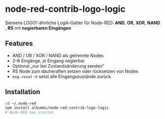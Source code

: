 # node-red-contrib-logo-logic

Siemens LOGO!-ähnliche Logik-Gatter für Node-RED: **AND**, **OR**, **XOR**, **NAND** , **RS** 
mit **negierbaren Eingängen** 

## Features
- AND / OR / XOR / NAND als getrennte Nodes
- 2–8 Eingänge, je Eingang negierbar
- Optional „nur bei Zustandsänderung senden“
- RS Node zum dauheraften setzen oder rücksetzen von Nodes
- `msg.reset` → setzt alle Eingangszustände zurück

  
## Installation
```bash
cd ~/.node-red
npm install albummi/node-red-contrib-logo-logic
# Node-RED neu starten

